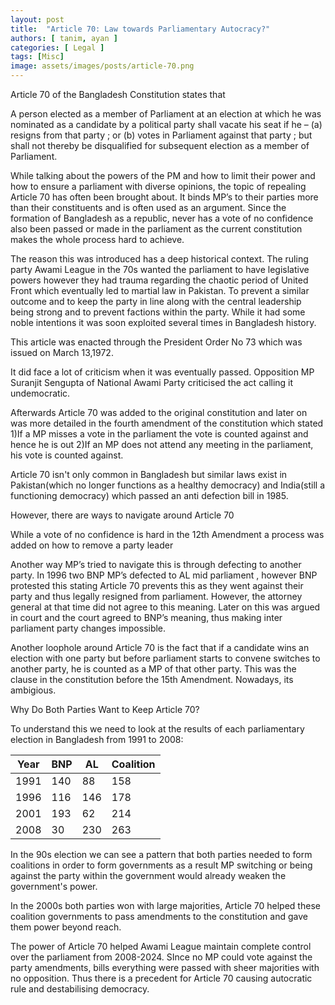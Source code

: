 ```yaml
---
layout: post
title:  "Article 70: Law towards Parliamentary Autocracy?"
authors: [ tanim, ayan ]
categories: [ Legal ]
tags: [Misc]
image: assets/images/posts/article-70.png
---
```


Article 70 of the Bangladesh Constitution states that

A person elected as a member of Parliament at an election at which he was nominated as a candidate by a political party shall vacate his seat if he –
(a) resigns from that party ; or
(b) votes in Parliament against that party ;
but shall not thereby be disqualified for subsequent election as a member of Parliament.

While talking about the powers of the PM and how to limit their power and how to ensure a parliament with diverse opinions, the topic of repealing Article 70 has often been brought about. It binds MP’s to their parties more than their constituents and is often used as an argument. Since the formation of Bangladesh as a republic, never has a vote of no confidence also been passed or made in the parliament as the current constitution makes the whole process hard to achieve.

The reason this was introduced has a deep historical context. The ruling party Awami League in the 70s wanted the parliament to have legislative powers however they had trauma regarding the chaotic period of United Front which eventually led to martial law in Pakistan. To prevent a similar outcome and to keep the party in line along with the central leadership being strong and to prevent factions within the party. While it had some noble intentions it was soon exploited several times in Bangladesh history.

This article was enacted through the President Order No 73  which was issued on March 13,1972.

It did face a lot of criticism when it was eventually passed. Opposition MP Suranjit Sengupta of National Awami Party criticised the act calling it undemocratic.

Afterwards Article 70 was added to the original constitution and later on was more detailed in the fourth amendment of the constitution which stated
1)If a MP misses a vote in the parliament the vote is counted against and hence he is out
2)If an MP does not attend any meeting in the parliament, his vote is counted against.

Article 70 isn't only common in Bangladesh but similar laws exist in Pakistan(which no longer functions as a healthy democracy) and India(still a functioning democracy) which passed an anti defection bill in 1985.

However, there are ways to navigate around Article 70 

While a vote of no confidence is hard in the 12th Amendment a process was added on how to remove a party leader

Another way MP’s tried to navigate this is through defecting to another party. In 1996 two BNP MP’s defected to AL mid parliament , however BNP protested this stating Article 70 prevents this as they went against their party and thus legally resigned from parliament. However, the attorney general at that time did not agree to this meaning. Later on this was argued in court and the court agreed to BNP’s meaning, thus making inter parliament party changes impossible.

Another loophole around Article 70 is the fact that if a candidate wins an election with one party but before parliament starts to convene switches to another party, he is counted as a MP of that other party. This was the clause in the constitution before the 15th Amendment. Nowadays, its ambigious.

Why Do Both Parties Want to Keep Article 70?

To understand this we need to look at the results of each parliamentary election in Bangladesh from 1991 to 2008:

| Year | BNP        | AL         | Coalition  |
|------|------------|------------|------------|
| 1991 | 140        | 88         | 158        |
| 1996 | 116        | 146        | 178        |
| 2001 | 193        | 62         | 214        |
| 2008 | 30         | 230        | 263        |

In the 90s election we can see a pattern that both parties needed to form coalitions in order to form governments as a result MP switching or being against the party within the government would already weaken the government's power. 

In the 2000s both parties won  with large majorities, Article 70 helped these coalition governments to pass amendments to the constitution and gave them power beyond reach.

The power of Article 70 helped Awami League maintain complete control over the parliament from 2008-2024. SInce no MP could vote against the party amendments, bills everything were passed with sheer majorities with no opposition. Thus there is a precedent for Article 70 causing autocratic rule and destabilising democracy.

